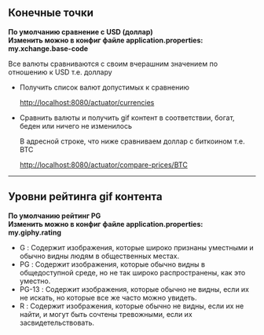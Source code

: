 <h2>Конечные точки</h2>
<b>По умолчанию сравнение с USD (доллар)</b><br>
<b>Изменить можно в конфиг файле application.properties: my.xchange.base-code</b>

<p>Все валюты сравниваются с своим вчерашним значением по отношению к USD т.е. доллару</p>
<ul>
    <li>
        <p>Получить список валют допустимых к сравнению</p>
        <a href="http://localhost:8080/actuator/currencies">http://localhost:8080/actuator/currencies</a>
    </li>
    <li>
        <p>Сравнить валюты и получить gif контент в соответствии, богат, беден или ничего не изменилось</p>
        <p>В адресной строке, что ниже сравниваем доллар с биткоином т.е. BTC</p>
        <a href="http://localhost:8080/actuator/compare-prices/BTC">http://localhost:8080/actuator/compare-prices/BTC</a>
  </li>
</ul>

<hr>
<h2>Уровни рейтинга gif контента</h2>
<b>По умолчанию рейтинг PG</b><br>
<b>Изменить можно в конфиг файле application.properties: my.giphy.rating</b>

<ul>
    <li><span>G</span> : Содержит изображения, которые широко признаны уместными и обычно видны людям в общественных местах.</li>
    <li><span>PG</span> : Содержит изображения, которые обычно видны в общедоступной среде, но не так широко распространены, как это уместно.</li>
    <li><span>PG-13</span> : Содержит изображения, которые обычно не видны, если их не искать, но которые все же часто можно увидеть.</li>
    <li><span>R</span> : Содержит изображения, которые обычно не видны, если их не найти, и могут быть сочтены тревожными, если их засвидетельствовать.</li>
</ul>